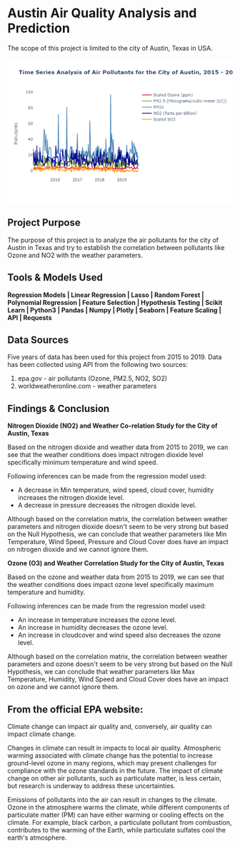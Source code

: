 #  Austin Air Quality Analysis and Prediction
The scope of this project is limited to the city of Austin, Texas in USA.

![Austin Air Pollutants](images/img1.png)

## Project Purpose
The purpose of this project is to analyze the air pollutants for the city of Austin in Texas and try to establish the correlation between pollutants like Ozone and NO2 with the weather parameters.

##  Tools & Models Used
**Regression Models | Linear Regression | Lasso | Random Forest | Polynomial Regression | Feature Selection | Hypothesis Testing | Scikit Learn | Python3 | Pandas | Numpy | Plotly | Seaborn | Feature Scaling | API | Requests** 


## Data Sources
Five years of data has been used for this project from 2015 to 2019. Data has been collected using API from the following two sources:
1. epa.gov - air pollutants (Ozone, PM2.5, NO2, SO2)
2. worldweatheronline.com - weather parameters


## Findings & Conclusion 

**Nitrogen Dioxide (NO2) and Weather Co-relation Study for the City of Austin, Texas**   

Based on the nitrogen dioxide and weather data from 2015 to 2019, we can see that the weather conditions does impact nitrogen dioxide level specifically minimum temperature and wind speed.

Following inferences can be made from the regression model used:

*   A decrease in Min temperature, wind speed, cloud cover, humidity increases the nitrogen dioxide level.
*   A decrease in pressure decreases the nitrogen dioxide level.

Although based on the correlation matrix, the correlation between weather parameters and nitrogen dioxide doesn't seem to be very strong but based on the Null Hypothesis, we can conclude that weather parameters like Min Temperature, Wind Speed, Pressure and Cloud Cover does have an impact on nitrogen dioxide and we cannot ignore them. 

**Ozone (O3) and Weather Correlation Study for the City of Austin, Texas**   

Based on the ozone and weather data from 2015 to 2019, we can see that the weather conditions does impact ozone level specifically maximum temperature and humidity.

Following inferences can be made from the regression model used:
*   An increase in temperature increases the ozone level.
*   An increase in humidity decreases the ozone level.
*   An increase in cloudcover and wind speed also decreases the ozone level.

Although based on the correlation matrix, the correlation between weather parameters and ozone doesn't seem to be very strong but based on the Null Hypothesis, we can conclude that weather parameters like Max Temperature, Humidity, Wind Speed and Cloud Cover does have an impact on ozone and we cannot ignore them.


## From the official EPA website:

Climate change can impact air quality and, conversely, air quality can impact climate change. 

Changes in climate can result in impacts to local air quality. Atmospheric warming associated with climate change has the potential to increase ground-level ozone in many regions, which may present challenges for compliance with the ozone standards in the future. The impact of climate change on other air pollutants, such as particulate matter, is less certain, but research is underway to address these uncertainties.

Emissions of pollutants into the air can result in changes to the climate. Ozone in the atmosphere warms the climate, while different components of particulate matter (PM) can have either warming or cooling effects on the climate. For example, black carbon, a particulate pollutant from combustion, contributes to the warming of the Earth, while particulate sulfates cool the earth's atmosphere.